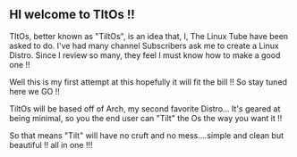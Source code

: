 ## HI welcome to TltOs !! 

TltOs, better known as "TiltOs", is an idea that,
I, The Linux Tube have been asked to do.
I've had many channel Subscribers ask me
to create a Linux Distro. Since I review 
so many, they feel I must know how to make
a good one !! 

Well this is my first attempt at this hopefully 
it will fit the bill !! So stay tuned here we GO !!


TiltOs will be based off of Arch, my second favorite 
Distro... It's geared at being minimal, so you
the end user can "Tilt" the Os the way you want it !!

So that means "Tilt" will have no cruft and
no mess....simple and clean but beautiful !! all in one !!!
